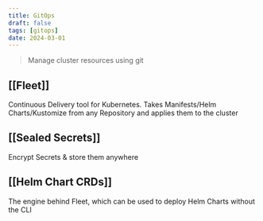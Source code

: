 ```yaml
---
title: GitOps
draft: false
tags: [gitops]
date: 2024-03-01
---
```


> Manage cluster resources using git

## [[Fleet]]
Continuous Delivery tool for Kubernetes. Takes Manifests/Helm Charts/Kustomize from any Repository and applies them to the cluster

## [[Sealed Secrets]]
Encrypt Secrets & store them anywhere

## [[Helm Chart CRDs]]
The engine behind Fleet, which can be used to deploy Helm Charts without the CLI
